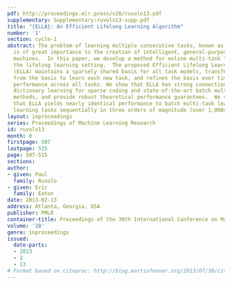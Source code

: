 ```yaml
---
pdf: http://proceedings.mlr.press/v28/ruvolo13.pdf
supplementary: Supplementary:ruvolo13-supp.pdf
title: "{ELLA}: An Efficient Lifelong Learning Algorithm"
number: '1'
section: cycle-1
abstract: The problem of learning multiple consecutive tasks, known as lifelong learning,
  is of great importance to the creation of intelligent, general-purpose, and flexible
  machines.  In this paper, we develop a method for online multi-task learning in
  the lifelong learning setting.  The proposed Efficient Lifelong Learning Algorithm
  (ELLA) maintains a sparsely shared basis for all task models, transfers knowledge
  from the basis to learn each new task, and refines the basis over time to maximize
  performance across all tasks. We show that ELLA has strong connections to both online
  dictionary learning for sparse coding and state-of-the-art batch multi-task learning
  methods, and provide robust theoretical performance guarantees.  We show empirically
  that ELLA yields nearly identical performance to batch multi-task learning while
  learning tasks sequentially in three orders of magnitude (over 1,000x) less time.
layout: inproceedings
series: Proceedings of Machine Learning Research
id: ruvolo13
month: 0
firstpage: 507
lastpage: 515
page: 507-515
sections: 
author:
- given: Paul
  family: Ruvolo
- given: Eric
  family: Eaton
date: 2013-02-13
address: Atlanta, Georgia, USA
publisher: PMLR
container-title: Proceedings of the 30th International Conference on Machine Learning
volume: '28'
genre: inproceedings
issued:
  date-parts:
  - 2013
  - 2
  - 13
# Format based on citeproc: http://blog.martinfenner.org/2013/07/30/citeproc-yaml-for-bibliographies/
---
```

